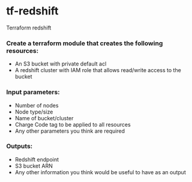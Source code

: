 # tf-redshift
Terraform redshift


### Create a terraform module that creates the following resources:
- An S3 bucket with private default acl
- A redshift cluster with IAM role that allows read/write access to the bucket

### Input parameters:
- Number of nodes
- Node type/size
- Name of bucket/cluster
- Charge Code tag to be applied to all resources
- Any other parameters you think are required

### Outputs:
- Redshift endpoint
- S3 bucket ARN
- Any other information you think would be useful to have as an output


